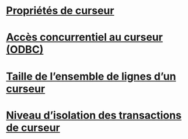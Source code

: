# [Propriétés de curseur](cursor-properties.md)
# [Accès concurrentiel au curseur (ODBC)](cursor-concurrency-odbc.md)
# [Taille de l’ensemble de lignes d’un curseur](cursor-rowset-size.md)
# [Niveau d’isolation des transactions de curseur](cursor-transaction-isolation-level.md)

